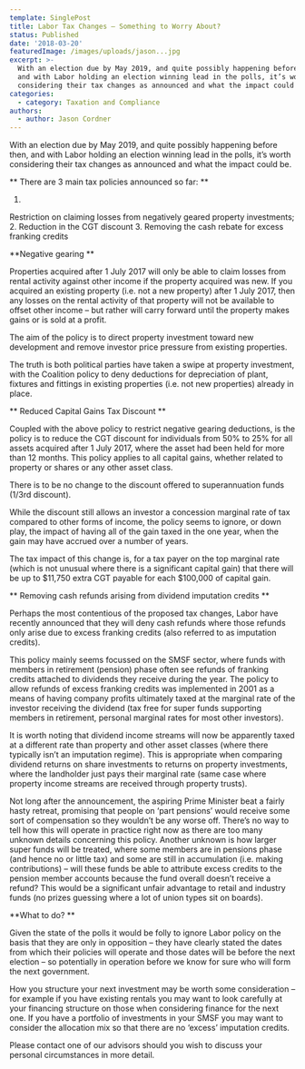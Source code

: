 ```yaml
---
template: SinglePost
title: Labor Tax Changes – Something to Worry About?
status: Published
date: '2018-03-20'
featuredImage: /images/uploads/jason...jpg
excerpt: >-
  With an election due by May 2019, and quite possibly happening before then,
  and with Labor holding an election winning lead in the polls, it’s worth
  considering their tax changes as announced and what the impact could be.
categories:
  - category: Taxation and Compliance
authors:
  - author: Jason Cordner
---
```

With an election due by May 2019, and quite possibly happening before then, and with Labor holding an election winning lead in the polls, it’s worth considering their tax changes as announced and what the impact could be.

**There are 3 main tax policies announced so far:**

1. Restriction on claiming losses from negatively geared property investments;
2. Reduction in the CGT discount
3. Removing the cash rebate for excess franking credits

**Negative gearing**

Properties acquired after 1 July 2017 will only be able to claim losses from rental activity against other income if the property acquired was new.  If you acquired an existing property (i.e. not a new property) after 1 July 2017, then any losses on the rental activity of that property will not be available to offset other income – but rather will carry forward until the property makes gains or is sold at a profit.

The aim of the policy is to direct property investment toward new development and remove investor price pressure from existing properties.

The truth is both political parties have taken a swipe at property investment, with the Coalition policy to deny deductions for depreciation of plant, fixtures and fittings in existing properties (i.e. not new properties) already in place.

**Reduced Capital Gains Tax Discount**

Coupled with the above policy to restrict negative gearing deductions, is the policy is to reduce the CGT discount for individuals from 50% to 25% for all assets acquired after 1 July 2017, where the asset had been held for more than 12 months.  This policy applies to all capital gains, whether related to property or shares or any other asset class.

There is to be no change to the discount offered to superannuation funds (1/3rd discount).

While the discount still allows an investor a concession marginal rate of tax compared to other forms of income, the policy seems to ignore, or down play, the impact of having all of the gain taxed in the one year, when the gain may have accrued over a number of years.

The tax impact of this change is, for a tax payer on the top marginal rate (which is not unusual where there is a significant capital gain) that there will be up to $11,750 extra CGT payable for each $100,000 of capital gain.

**Removing cash refunds arising from dividend imputation credits**

Perhaps the most contentious of the proposed tax changes, Labor have recently announced that they will deny cash refunds where those refunds only arise due to excess franking credits (also referred to as imputation credits).

This policy mainly seems focussed on the SMSF sector, where funds with members in retirement (pension) phase often see refunds of franking credits attached to dividends they receive during the year.  The policy to allow refunds of excess franking credits was implemented in 2001 as a means of having company profits ultimately taxed at the marginal rate of the investor receiving the dividend (tax free for super funds supporting members in retirement, personal marginal rates for most other investors).

It is worth noting that dividend income streams will now be apparently taxed at a different rate than property and other asset classes (where there typically isn’t an imputation regime).  This is appropriate when comparing dividend returns on share investments to returns on property investments, where the landholder just pays their marginal rate (same case where property income streams are received through property trusts).

Not long after the announcement, the aspiring Prime Minister beat a fairly hasty retreat, promising that people on ‘part pensions’ would receive some sort of compensation so they wouldn’t be any worse off.  There’s no way to tell how this will operate in practice right now as there are too many unknown details concerning this policy.  Another unknown is how larger super funds will be treated, where some members are in pensions phase (and hence no or little tax) and some are still in accumulation (i.e. making contributions) – will these funds be able to attribute excess credits to the pension member accounts because the fund overall doesn’t receive a refund?  This would be a significant unfair advantage to retail and industry funds (no  prizes guessing where a lot of union types sit on boards).

**What to do?**

Given the state of the polls it would be folly to ignore Labor policy on the basis that they are only in opposition – they have clearly stated the dates from which their policies will operate and those dates will be before the next election – so potentially in operation before we know for sure who will form the next government.

How you structure your next investment may be worth some consideration – for example if you have existing rentals you may want to look carefully at your financing structure on those when considering finance for the next one.  If you have a portfolio of investments in your SMSF you may want to consider the allocation mix so that there are no ‘excess’ imputation credits.

Please contact one of our advisors should you wish to discuss your personal circumstances in more detail.

